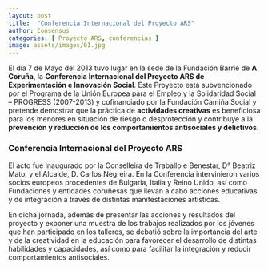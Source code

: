 ```yaml
---
layout: post
title:  "Conferencia Internacional del Proyecto ARS"
author: Consensus
categories: [ Proyecto ARS, conferencias ]
image: assets/images/01.jpg
---
```


El día 7 de Mayo del 2013 tuvo lugar en la sede de la Fundación Barrié de **A Coruña**, la **Conferencia Internacional del Proyecto ARS de Experimentación e Innovación Social**.
Este Proyecto está subvencionado por el Programa de la Unión Europea para el Empleo y la Solidaridad Social – PROGRESS (2007-2013) y cofinanciado por la Fundación Camiña Social y pretende demostrar que la práctica de **actividades creativas** es beneficiosa para los menores en situación de riesgo o desprotección y contribuye a la **prevención y reducción de los comportamientos antisociales y delictivos**.

### Conferencia Internacional del Proyecto ARS

El acto fue inaugurado por la Conselleira de Traballo e Benestar, Dª Beatriz Mato, y el Alcalde, D. Carlos Negreira.
En la Conferencia intervinieron varios socios europeos procedentes de Bulgaria, Italia y Reino Unido, así como Fundaciones y entidades coruñesas que llevan a cabo acciones educativas y de integración a través de distintas manifestaciones artísticas.

En dicha jornada, además de presentar las acciones y resultados del proyecto y exponer una muestra de los trabajos realizados por los jóvenes que han participado en los talleres, se debatió sobre la importancia del arte y de la creatividad en la educación para favorecer el desarrollo de distintas habilidades y capacidades, así como para facilitar la integración y reducir comportamientos antisociales.
